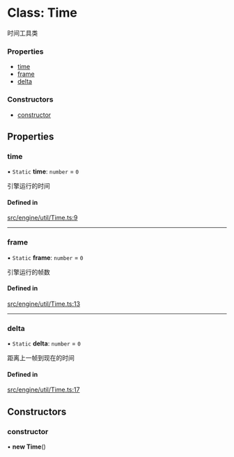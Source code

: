 # Class: Time

时间工具类


### Properties

- [time](Time.md#time)
- [frame](Time.md#frame)
- [delta](Time.md#delta)

### Constructors

- [constructor](Time.md#constructor)

## Properties

### time

▪ `Static` **time**: `number` = `0`

引擎运行的时间

#### Defined in

[src/engine/util/Time.ts:9](https://github.com/Orillusion/orillusion/blob/main/src/engine/util/Time.ts#L9)

___

### frame

▪ `Static` **frame**: `number` = `0`

引擎运行的帧数

#### Defined in

[src/engine/util/Time.ts:13](https://github.com/Orillusion/orillusion/blob/main/src/engine/util/Time.ts#L13)

___

### delta

▪ `Static` **delta**: `number` = `0`

距离上一帧到现在的时间

#### Defined in

[src/engine/util/Time.ts:17](https://github.com/Orillusion/orillusion/blob/main/src/engine/util/Time.ts#L17)

## Constructors

### constructor

• **new Time**()
